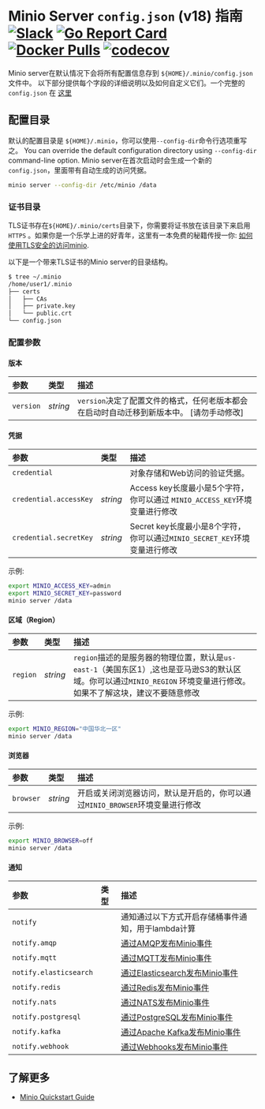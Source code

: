 # Minio Server `config.json` (v18) 指南 [![Slack](https://slack.minio.io/slack?type=svg)](https://slack.minio.io) [![Go Report Card](https://goreportcard.com/badge/minio/minio)](https://goreportcard.com/report/minio/minio) [![Docker Pulls](https://img.shields.io/docker/pulls/minio/minio.svg?maxAge=604800)](https://hub.docker.com/r/minio/minio/) [![codecov](https://codecov.io/gh/minio/minio/branch/master/graph/badge.svg)](https://codecov.io/gh/minio/minio)

Minio server在默认情况下会将所有配置信息存到 `${HOME}/.minio/config.json` 文件中。 以下部分提供每个字段的详细说明以及如何自定义它们。一个完整的 `config.json` 在 [这里](https://raw.githubusercontent.com/minio/minio/master/docs/config/config.sample.json)

## 配置目录
默认的配置目录是 `${HOME}/.minio`，你可以使用`--config-dir`命令行选项重写之。  You can override the default configuration directory using `--config-dir` command-line option. Minio server在首次启动时会生成一个新的`config.json`，里面带有自动生成的访问凭据。 

```sh
minio server --config-dir /etc/minio /data
```

### 证书目录
TLS证书存在``${HOME}/.minio/certs``目录下，你需要将证书放在该目录下来启用`HTTPS` 。如果你是一个乐学上进的好青年，这里有一本免费的秘籍传授一你: [如何使用TLS安全的访问minio](https://docs.minio.io/cn/how-to-secure-access-to-minio-server-with-tls).

以下是一个带来TLS证书的Minio server的目录结构。

```sh
$ tree ~/.minio
/home/user1/.minio
├── certs
│   ├── CAs
│   ├── private.key
│   └── public.crt
└── config.json
```

### 配置参数
#### 版本
|参数|类型|描述|
|:---|:---|:---|
|``version``|_string_| `version`决定了配置文件的格式，任何老版本都会在启动时自动迁移到新版本中。 [请勿手动修改]|

#### 凭据
|参数|类型|描述|
|:---|:---|:---|
|``credential``| |对象存储和Web访问的验证凭据。|
|``credential.accessKey`` | _string_ | Access key长度最小是5个字符，你可以通过 `MINIO_ACCESS_KEY`环境变量进行修改|
|``credential.secretKey`` | _string_ | Secret key长度最小是8个字符，你可以通过`MINIO_SECRET_KEY`环境变量进行修改|

示例:

```sh
export MINIO_ACCESS_KEY=admin
export MINIO_SECRET_KEY=password
minio server /data
```

#### 区域（Region）
|参数|类型|描述|
|:---|:---|:---|
|``region``| _string_ | `region`描述的是服务器的物理位置，默认是`us-east-1`（美国东区1）,这也是亚马逊S3的默认区域。你可以通过`MINIO_REGION` 环境变量进行修改。如果不了解这块，建议不要随意修改|

示例:

```sh
export MINIO_REGION="中国华北一区"
minio server /data
```

#### 浏览器
|参数|类型|描述|
|:---|:---|:---|
|``browser``| _string_ | 开启或关闭浏览器访问，默认是开启的，你可以通过``MINIO_BROWSER``环境变量进行修改|

示例:

```sh
export MINIO_BROWSER=off
minio server /data
```

#### 通知
|参数|类型|描述|
|:---|:---|:---|
|``notify``| |通知通过以下方式开启存储桶事件通知，用于lambda计算|
|``notify.amqp``| |[通过AMQP发布Minio事件](https://docs.minio.io/cn/minio-bucket-notification-guide#AMQP)|
|``notify.mqtt``| |[通过MQTT发布Minio事件](https://docs.minio.io/cn/minio-bucket-notification-guide#MQTT)|
|``notify.elasticsearch``| |[通过Elasticsearch发布Minio事件](https://docs.minio.io/cn/minio-bucket-notification-guide#Elasticsearch)|
|``notify.redis``| |[通过Redis发布Minio事件](https://docs.minio.io/cn/minio-bucket-notification-guide#Redis)|
|``notify.nats``| |[通过NATS发布Minio事件](https://docs.minio.io/cn/minio-bucket-notification-guide#NATS)|
|``notify.postgresql``| |[通过PostgreSQL发布Minio事件](https://docs.minio.io/cn/minio-bucket-notification-guide#PostgreSQL)|
|``notify.kafka``| |[通过Apache Kafka发布Minio事件](https://docs.minio.io/cn/minio-bucket-notification-guide#apache-kafka)|
|``notify.webhook``| |[通过Webhooks发布Minio事件](https://docs.minio.io/cn/minio-bucket-notification-guide#webhooks)|

## 了解更多
* [Minio Quickstart Guide](https://docs.minio.io/docs/minio-quickstart-guide)
